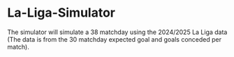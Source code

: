 # La-Liga-Simulator

The simulator will simulate a 38 matchday using the 2024/2025 La Liga data (The data is from the 30 matchday expected goal and goals conceded per match).
